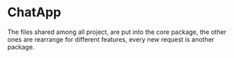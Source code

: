 # ChatApp

The files shared among all project, are put into the core package, the other ones are rearrange for different features,
every new request is another package.